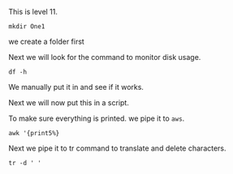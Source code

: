 This is level 11.

```
mkdir One1
```
we create a folder first

Next we will look for the command to monitor disk usage.
```
df -h
```
We manually put it in and see if it works.

Next we will now put this in a script.

To make sure everything is printed. we pipe it to `aws`.

```
awk '{print5%}

```

Next we pipe it to tr command to translate and delete characters.

```
tr -d ' '

```
